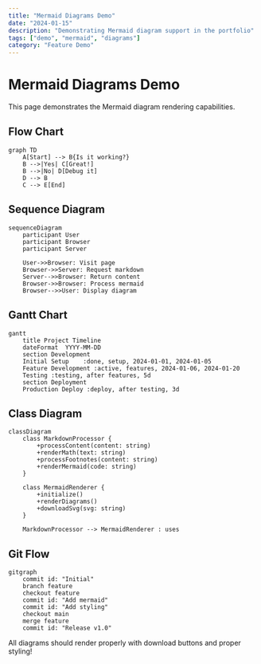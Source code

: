 ```yaml
---
title: "Mermaid Diagrams Demo"
date: "2024-01-15"
description: "Demonstrating Mermaid diagram support in the portfolio"
tags: ["demo", "mermaid", "diagrams"]
category: "Feature Demo"
---
```


# Mermaid Diagrams Demo

This page demonstrates the Mermaid diagram rendering capabilities.

## Flow Chart

```mermaid
graph TD
    A[Start] --> B{Is it working?}
    B -->|Yes| C[Great!]
    B -->|No| D[Debug it]
    D --> B
    C --> E[End]
```

## Sequence Diagram

```mermaid
sequenceDiagram
    participant User
    participant Browser
    participant Server
    
    User->>Browser: Visit page
    Browser->>Server: Request markdown
    Server-->>Browser: Return content
    Browser->>Browser: Process mermaid
    Browser-->>User: Display diagram
```

## Gantt Chart

```mermaid
gantt
    title Project Timeline
    dateFormat  YYYY-MM-DD
    section Development
    Initial Setup    :done, setup, 2024-01-01, 2024-01-05
    Feature Development :active, features, 2024-01-06, 2024-01-20
    Testing :testing, after features, 5d
    section Deployment
    Production Deploy :deploy, after testing, 3d
```

## Class Diagram

```mermaid
classDiagram
    class MarkdownProcessor {
        +processContent(content: string)
        +renderMath(text: string)
        +processFootnotes(content: string)
        +renderMermaid(code: string)
    }
    
    class MermaidRenderer {
        +initialize()
        +renderDiagrams()
        +downloadSvg(svg: string)
    }
    
    MarkdownProcessor --> MermaidRenderer : uses
```

## Git Flow

```mermaid
gitgraph
    commit id: "Initial"
    branch feature
    checkout feature
    commit id: "Add mermaid"
    commit id: "Add styling"
    checkout main
    merge feature
    commit id: "Release v1.0"
```

All diagrams should render properly with download buttons and proper styling!
